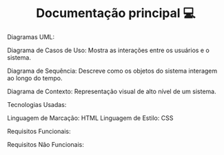 <div align='center'>
<h1>Documentação principal 💻</h1>
</div>

Diagramas UML:

Diagrama de Casos de Uso: Mostra as interações entre os usuários e o sistema.

Diagrama de Sequência: Descreve como os objetos do sistema interagem ao longo do tempo.

Diagrama de Contexto: Representação visual de alto nível de um sistema.

Tecnologias Usadas:

Linguagem de Marcação: HTML
Linguagem de Estilo: CSS

Requisitos Funcionais:

Requisitos Não Funcionais:





